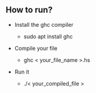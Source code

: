 ## How to run?

- Install the ghc compiler
	- sudo apt install ghc
- Compile your file
	- ghc < your_file_name >.hs

- Run it
	- ./< your_compiled_file >

